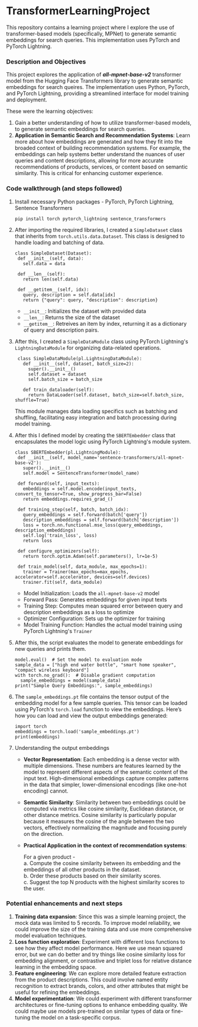# TransformerLearningProject
This repository contains a learning project where I explore the use of transformer-based models (specifically, MPNet) to generate semantic embeddings for search queries. This implementation uses PyTorch and PyTorch Lightning. 
### Description and Objectives
This project explores the application of ***all-mpnet-base-v2*** transformer model from the Hugging Face Transformers library to generate semantic embeddings for search queires. The implementation uses Python, PyTorch, and PyTorch Lightning, providing a streamlined interface for model training and deployment.

These were the learning objectives:
1. Gain a better understanding of how to utilize transformer-based models, to generate semantic embeddings for search queries.
2. **Application in Semantic Search and Recommendation Systems**: Learn more about how embeddings are generated and how they fit into the broaded context of building recommendation systems. For example, the embeddings can help systems better understand the nuances of user queries and content descriptions, allowing for more accurate recommendations of products, services, or content based on semantic similarity. This is critical for enhancing customer experience.
    
### Code walkthrough (and steps followed)

1. Install necessary Python packages - PyTorch, PyTorch Lightning, Sentence Transformers

   `pip install torch pytorch_lightning sentence_transformers`

2. After importing the required libraries, I created a `SimpleDataset` class that inherits from `torch.utils.data.Dataset`. This class is designed to handle loading and batching of data.

       class SimpleDataset(Dataset):
        def __init__(self, data):
          self.data = data

        def __len__(self):
          return len(self.data)

        def __getitem__(self, idx):
          query, description = self.data[idx]
          return {"query": query, "description": description}

   - `__init__`: Initializes the dataset with provided data
   - `__len__`: Returns the size of the dataset
   - `__getitem__`: Retreives an item by index, returning it as a dictionary of query and description pairs.
  
3. After this, I created a `SimpleDataModule` class using PyTorch Lightning's `LightningDataModule` for organizing data-related operations.
   
        class SimpleDataModule(pl.LightningDataModule):
          def __init__(self, dataset, batch_size=2):
            super().__init__()
            self.dataset = dataset
            self.batch_size = batch_size

          def train_dataloader(self):
            return DataLoader(self.dataset, batch_size=self.batch_size, shuffle=True)

   This module manages data loading specifics such as batching and shuffling, facilitating easy integration and batch processing during model training. 

4. After this I defined model by creating the `SBERTEmbedder` class that encapsulates the model logic using PyTorch Lightning's module system.

       class SBERTEmbedder(pl.LightningModule):
        def __init__(self, model_name='sentence-transformers/all-mpnet-base-v2'):
          super().__init__()
          self.model = SentenceTransformer(model_name)

        def forward(self, input_texts):
          embeddings = self.model.encode(input_texts, convert_to_tensor=True, show_progress_bar=False)
          return embeddings.requires_grad_()

        def training_step(self, batch, batch_idx):
          query_embeddings = self.forward(batch['query'])
          description_embeddings = self.forward(batch['description'])
          loss = torch.nn.functional.mse_loss(query_embeddings, description_embeddings)
          self.log('train_loss', loss)
          return loss

        def configure_optimizers(self):
          return torch.optim.Adam(self.parameters(), lr=1e-5)

        def train_model(self, data_module, max_epochs=1):
          trainer = Trainer(max_epochs=max_epochs, accelerator=self.accelerator, devices=self.devices)
          trainer.fit(self, data_module)

     - Model Initialization: Loads the `all-mpnet-base-v2` model
     - Forward Pass: Generates embeddings for given input texts
     - Training Step: Computes mean squared error between query and description embeddings as a loss to optimize
     - Optimizer Configuration: Sets up the optimizer for training
     - Model Training Function: Handles the actual model training using PyTorch Lightning's `Trainer` 
  
  5. After this, the script evaluates the model to generate embeddings for new queries and prints them.

         model.eval()  # Set the model to evaluation mode
         sample_data = ["high end water bottle", "smart home speaker", "compact wireless keyboard"]
         with torch.no_grad():  # Disable gradient computation
           sample_embeddings = model(sample_data)
         print("Sample Query Embeddings:", sample_embeddings)

  6. The `sample_embeddings.pt` file contains the tensor output of the embedding model for a few sample queries. This tensor can be loaded using PyTorch's `torch.load` function to view the 
     embeddings. Here’s how you can load and view the output embeddings generated:

         import torch
         embeddings = torch.load('sample_embeddings.pt')
         print(embeddings)

  7. Understanding the output embeddings

      - **Vector Representation**: Each embedding is a dense vector with multiple dimensions. These numbers are features learned by the model to represent different aspects of the semantic                                     content of the input text. High-dimensional embeddings capture complex patterns in the data that simpler, lower-dimensional encodings (like one-hot 
                                   encoding) cannot.
      - **Semantic Similarity**: Similarity between two embeddings could be computed via metrics like cosine similarity, Euclidean distance, or other distance metrics. Cosine similarity is 
                                 particularly popular because it measures the cosine of the angle between the two vectors, effectively normalizing the magnitude and focusing purely on the 
                                 direction.
      - **Practical Application in the context of recommendation systems**:

        For a given product - <br>
        a. Compute the cosine similarity between its embedding and the embeddings of all other products in the dataset. <br>
        b. Order these products based on their similarity scores. <br>
        c. Suggest the top N products with the highest similarity scores to the user.

 ### Potential enhancements and next steps ###

  1. **Training data expansion**: Since this was a simple learning project, the mock data was limited to 5 records. To improve model reliability, we could improve the size of the training 
                                  data and use more comprehensive model evaluation techniques.
  2. **Loss function exploration**: Experiment with different loss functions to see how they affect model performance. Here we use mean squared error, but we can do better and try things 
                                    like cosine similarity loss for embedding alignment, or contrastive and triplet loss for relative distance learning in the embedding space.
  3. **Feature engineering**: We can explore more detailed feature extraction from the product descriptions. This could involve named entity recognition to extract brands, colors, and other 
                              attributes that might be useful for refining the embeddings.
  4. **Model experimentation**: We could experiment with different transformer architectures or fine-tuning options to enhance embedding quality. We could maybe use models pre-trained on 
                                similar types of data or fine-tuning the model on a task-specific corpus.  
 





